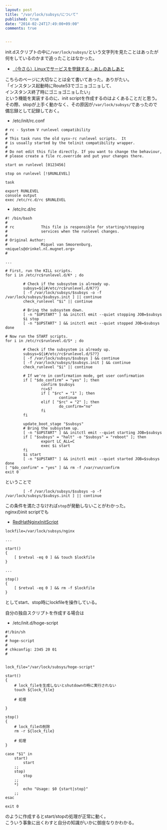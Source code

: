 ```yaml
---
layout: post
title: "/var/lock/subsys/について"
published: true
date: "2014-02-24T17:49:00+09:00"
comments: true


---
```


init.dスクリプトの中に`/var/lock/subsys/`という文字列を見たことはあったが  
何をしているのかまで追ったことはなかった。

- [（今さら）Linuxでサービスを登録する - あしのあしあと](http://d.hatena.ne.jp/higher_tomorrow/20110421/1303337554)  
  
こちらのページに大切なことは全て書いてあった。ありがたい。  
「インスタンス起動時にRoute53でゴニョゴニョして、  
インスタンス終了時にゴニョゴニョしたい」  
という機能を実装するのに、init scriptを作成するのはよくあることだと思う。  
その際、stopが上手く動かなく、その原因が`/var/lock/subsys/`であったので  
備忘録として記録しておく。


- /etc/init/rc.conf

```
# rc - System V runlevel compatibility
#
# This task runs the old sysv-rc runlevel scripts.  It
# is usually started by the telinit compatibility wrapper.
#
# Do not edit this file directly. If you want to change the behaviour,
# please create a file rc.override and put your changes there.

start on runlevel [0123456]

stop on runlevel [!$RUNLEVEL]

task

export RUNLEVEL
console output
exec /etc/rc.d/rc $RUNLEVEL
```


- /etc/rc.d/rc

```
#! /bin/bash
#
# rc            This file is responsible for starting/stopping
#               services when the runlevel changes.
#
# Original Author:
#               Miquel van Smoorenburg, <miquels@drinkel.nl.mugnet.org>
#

... 

# First, run the KILL scripts.
for i in /etc/rc$runlevel.d/K* ; do

        # Check if the subsystem is already up.
        subsys=${i#/etc/rc$runlevel.d/K??}
        [ -f /var/lock/subsys/$subsys -o -f /var/lock/subsys/$subsys.init ] || continue
        check_runlevel "$i" || continue

        # Bring the subsystem down.
        [ -n "$UPSTART" ] && initctl emit --quiet stopping JOB=$subsys
        $i stop
        [ -n "$UPSTART" ] && initctl emit --quiet stopped JOB=$subsys
done

# Now run the START scripts.
for i in /etc/rc$runlevel.d/S* ; do

        # Check if the subsystem is already up.
        subsys=${i#/etc/rc$runlevel.d/S??}
        [ -f /var/lock/subsys/$subsys ] && continue
        [ -f /var/lock/subsys/$subsys.init ] && continue
        check_runlevel "$i" || continue

        # If we're in confirmation mode, get user confirmation
        if [ "$do_confirm" = "yes" ]; then
                confirm $subsys
                rc=$?
                if [ "$rc" = "1" ]; then
                        continue
                elif [ "$rc" = "2" ]; then
                        do_confirm="no"
                fi
        fi

        update_boot_stage "$subsys"
        # Bring the subsystem up.
        [ -n "$UPSTART" ] && initctl emit --quiet starting JOB=$subsys
        if [ "$subsys" = "halt" -o "$subsys" = "reboot" ]; then
                export LC_ALL=C
                exec $i start
        fi
        $i start
        [ -n "$UPSTART" ] && initctl emit --quiet started JOB=$subsys
done
[ "$do_confirm" = "yes" ] && rm -f /var/run/confirm
exit 0
```

ということで

```
        [ -f /var/lock/subsys/$subsys -o -f /var/lock/subsys/$subsys.init ] || continue
```

この条件を満たさなければ`stop`が発動しないことがわかった。  
nginxのinit scriptでも


- [RedHatNginxInitScript](http://wiki.nginx.org/RedHatNginxInitScript)


```
lockfile=/var/lock/subsys/nginx

...

start()
{
    [ $retval -eq 0 ] && touch $lockfile
}

...

stop()
{
    [ $retval -eq 0 ] && rm -f $lockfile
}
```

としてstart、stop時にlockfileを操作している。  
  
自分の独自スクリプトを作成する場合は


- /etc/init.d/hoge-script

```
#!/bin/sh
#
# hoge-script
#
# chkconfig: 2345 20 01
# 


lock_file="/var/lock/subsys/hoge-script"

start()
{
    # lock_fileを生成しないとshutdownの時に実行されない
    touch ${lock_file}

    # 処理 

}

stop()
{
    # lock_fileの削除
    rm -r ${lock_file}

    # 処理
}

case "$1" in
    start)
        start
    ;;
    stop)
        stop
    ;;
    *)
        echo "Usage: $0 {start|stop}"
    ;;
esac

exit 0
```

のように作成するとstart/stopの処理が正常に動く。  
こういう事象に出くわすと自分の知識がいかに御座なりかわかる。
